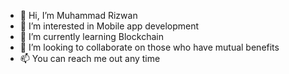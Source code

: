 - 👋 Hi, I’m Muhammad Rizwan
- 👀 I’m interested in Mobile app development
- 🌱 I’m currently learning Blockchain
- 💞️ I’m looking to collaborate on those who have mutual benefits
- 📫 You can reach me out any time

<!---
rizwan07/rizwan07 is a ✨ special ✨ repository because its `README.md` (this file) appears on your GitHub profile.
You can click the Preview link to take a look at your changes.
--->

